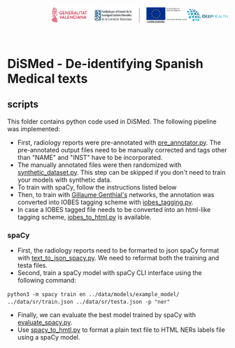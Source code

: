 <div class="clearfix" style="padding: 0px; padding-left: 100px; display: flex; flex-wrap: nowrap; justify-content: space-evenly; align-items:center">
<a href="http://bimcv.cipf.es/"><img src="https://github.com/BIMCV-CSUSP/DiSMed/blob/master/images/logoinst.png?raw=true"</a><a href="http://ceib.san.gva.es"></a><a href="https://deephealth-project.eu/"><img src="https://github.com/BIMCV-CSUSP/DiSMed/blob/master/images/DEEPHEALTH.png" width="200px" class="center-block" style=" display: inline-block;"></a></div>
<br></br>

# DiSMed - De-identifying Spanish Medical texts

## scripts

This folder contains python code used in DiSMed. The following pipeline was implemented:

* First, radiology reports were pre-annotated with [pre_annotator.py](https://github.com/BIMCV-CSUSP/DiSMed/blob/master/scripts/pre_annotator.py). The pre-annotated output files need to be manually corrected and tags other than "NAME" and "INST" have to be incorporated.
* The manually annotated files were then randomized with [synthetic_dataset.py](https://github.com/BIMCV-CSUSP/DiSMed/blob/master/scripts/synthetic_dataset.py). This step can be skipped if you don't need to train your models with synthetic data.
* To train with spaCy, follow the instructions listed below
* Then, to train with [Gillaume Genthial's](https://github.com/guillaumegenthial/tf_ner) networks, the annotation was converted into IOBES tagging scheme with [iobes_tagging.py](https://github.com/BIMCV-CSUSP/DiSMed/blob/master/scripts/iobes_tagging.py).
* In case a IOBES tagged file needs to be converted into an html-like tagging scheme, [iobes_to_html.py](https://github.com/BIMCV-CSUSP/DiSMed/blob/master/scripts/iobes_to_html.py) is available.

### spaCy

* First, the radiology reports need to be formarted to json spaCy format with [text_to_json_spacy.py](https://github.com/BIMCV-CSUSP/DiSMed/blob/master/scripts/text_to_json_spacy.py). We need to reformat both the training and testa files.
* Second, train a spaCy model with spaCy CLI interface using the following command:

``
python3 -m spacy train en ../data/models/example_model/ ../data/sr/train.json ../data/sr/testa.json -p "ner"
``

* Finally, we can evaluate the best model trained by spaCy with [evaluate_spacy.py](https://github.com/BIMCV-CSUSP/DiSMed/blob/master/scripts/evaluate_spacy.py).
* Use [spacy_to_hmtl.py](https://github.com/BIMCV-CSUSP/DiSMed/blob/master/scripts/evaluate_spacy.py) to format a plain text file to HTML NERs labels file using a spaCy model.
